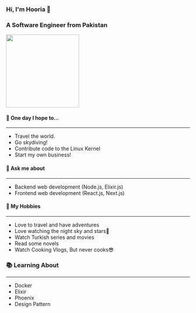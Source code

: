 ### Hi, I'm Hooria 🐝
### A Software Engineer from Pakistan

<img src="https://komarev.com/ghpvc/?username=syedahooriatariq&style=for-the-badge&color=blueviolet&abbreviated=true&base=834&label=Bee's+Profile+Views" width="200">


#### 🚀 **One day I hope to...**
***
  - Travel the world.
  - Go skydiving!
  - Contribute code to the Linux Kernel
  - Start my own business!

#### 💬 **Ask me about**
***
  - Backend web development (Node.js, Elixir.js)
  - Frontend web development (React.js, Next.js)

#### 📅 **My Hobbies**
***
  - Love to travel and have adventures
  - Love watching the night sky and stars🌠
  - Watch Turkish series and movies
  - Read some novels
  - Watch Cooking Vlogs, But never cooks😎

### 📚 **Learning About**
***
  - Docker
  - Elixir
  - Phoenix
  - Design Pattern


<!--
**syedahooriatariq/syedahooriatariq** is a ✨ _special_ ✨ repository because its `README.md` (this file) appears on your GitHub profile.

Here are some ideas to get you started:

- 🔭 I’m currently working on ...
- 🌱 I’m currently learning ...
- 👯 I’m looking to collaborate on ...
- 🤔 I’m looking for help with ...
- 💬 Ask me about ...
- 📫 How to reach me: ...
- 😄 Pronouns: ...
- ⚡ Fun fact: ...
-->
